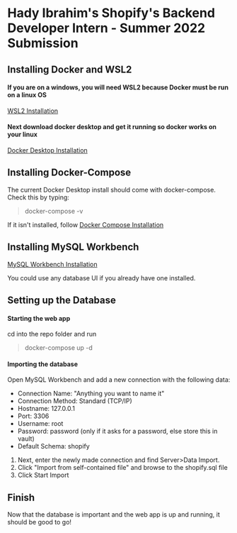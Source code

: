 # Hady Ibrahim's Shopify's Backend Developer Intern - Summer 2022 Submission
## Installing Docker and WSL2
#### If you are on a windows, you will need WSL2 because Docker must be run on a linux OS
[WSL2 Installation](https://docs.microsoft.com/en-us/windows/wsl/install)

#### Next download docker desktop and get it running so docker works on your linux
[Docker Desktop Installation](https://docs.docker.com/get-docker/)

## Installing Docker-Compose
The current Docker Desktop install should come with docker-compose. Check this by typing:
> docker-compose -v

If it isn't installed, follow [Docker Compose Installation](https://docs.docker.com/compose/install/)

## Installing MySQL Workbench
[MySQL Workbench Installation](https://dev.mysql.com/downloads/workbench/)

You could use any database UI if you already have one installed.

## Setting up the Database
#### Starting the web app
cd into the repo folder and run
> docker-compose up -d

#### Importing the database
Open MySQL Workbench and add a new connection with the following data:
* Connection Name: "Anything you want to name it"
* Connection Method: Standard (TCP/IP)
* Hostname: 127.0.0.1
* Port: 3306
* Username: root
* Password: password (only if it asks for a password, else store this in vault)
* Default Schema: shopify

1. Next, enter the newly made connection and find Server>Data Import.
2. Click "Import from self-contained file" and browse to the shopify.sql file
3. Click Start Import

## Finish
Now that the database is important and the web app is up and running, it should be good to go!
